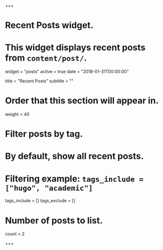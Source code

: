+++
# Recent Posts widget.
# This widget displays recent posts from `content/post/`.
widget = "posts"
active = true
date = "2018-01-31T00:00:00"

title = "Recent Posts"
subtitle = ""

# Order that this section will appear in.
weight = 40

# Filter posts by tag.
#  By default, show all recent posts.
#  Filtering example: `tags_include = ["hugo", "academic"]`
tags_include = []
tags_exclude = []

# Number of posts to list.
count = 2

+++

